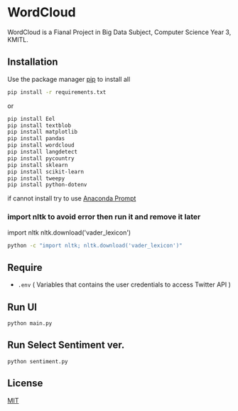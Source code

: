# WordCloud

WordCloud is a Fianal Project in Big Data Subject, Computer Science Year 3, KMITL.

## Installation

Use the package manager [pip](https://pip.pypa.io/en/stable/) to install all

```bash
pip install -r requirements.txt
```
or
```bash
pip install Eel
pip install textblob
pip install matplotlib
pip install pandas
pip install wordcloud
pip install langdetect
pip install pycountry
pip install sklearn
pip install scikit-learn
pip install tweepy
pip install python-dotenv
```
if cannot install try to use [Anaconda Prompt](https://docs.conda.io/projects/conda/en/latest/user-guide/install/download.html)

### import nltk to avoid error then run it and remove it later
import nltk
nltk.download('vader_lexicon')
```bash
python -c "import nltk; nltk.download('vader_lexicon')"
```

## Require
- `.env` ( Variables that contains the user credentials to access Twitter API )

## Run UI
```
python main.py
```

## Run Select Sentiment ver.
```
python sentiment.py
```

## License

[MIT](https://choosealicense.com/licenses/mit/)
